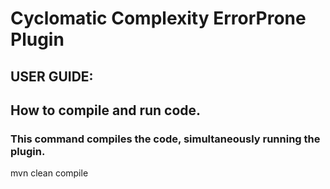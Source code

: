 # Cyclomatic Complexity ErrorProne Plugin

## USER GUIDE:
## How to compile and run code. 

### This command compiles the code, simultaneously running the plugin.
mvn clean compile


